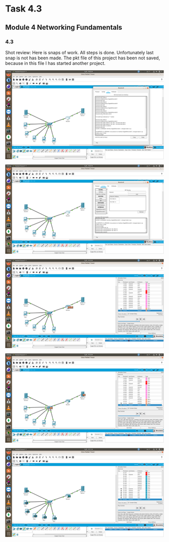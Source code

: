 # Task 4.3

## Module 4 Networking Fundamentals

### 4.3

Shot review:
Here is snaps of work. All steps is done. Unfortunately last snap is not has been made. The pkt file of this project has been not saved, because in this file I has started another project.

![networking](./images/task4_31.png)

![networking](./images/task4_32.png)

![networking](./images/task4_33.png)

![networking](./images/task4_34.png)

![networking](./images/task4_35.png)
